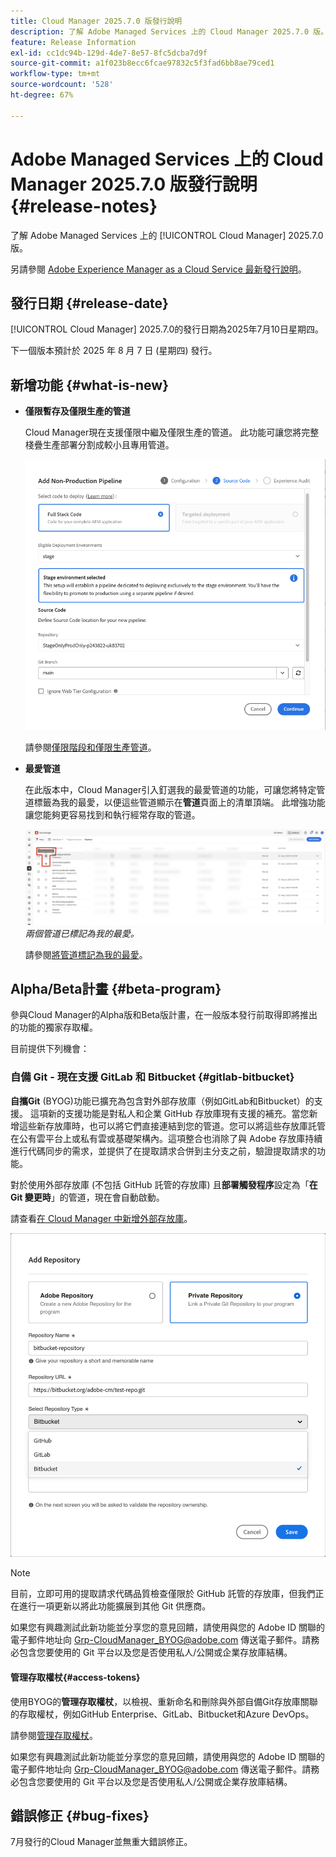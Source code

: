 ```yaml
---
title: Cloud Manager 2025.7.0 版發行說明
description: 了解 Adobe Managed Services 上的 Cloud Manager 2025.7.0 版。
feature: Release Information
exl-id: cc1dc94b-129d-4de7-8e57-8fc5dcba7d9f
source-git-commit: a1f023b8ecc6fcae97832c5f3fad6bb8ae79ced1
workflow-type: tm+mt
source-wordcount: '528'
ht-degree: 67%

---
```


# Adobe Managed Services 上的 Cloud Manager 2025.7.0 版發行說明 {#release-notes}

<!-- RELEASE WIKI  https://wiki.corp.adobe.com/display/DMSArchitecture/Cloud+Manager+2025.04.0+Release -->

了解 Adobe Managed Services 上的 [!UICONTROL Cloud Manager] 2025.7.0 版。

另請參閱 [Adobe Experience Manager as a Cloud Service 最新發行說明](https://experienceleague.adobe.com/zh-hant/docs/experience-manager-cloud-service/content/release-notes/home)。

## 發行日期 {#release-date}

[!UICONTROL Cloud Manager] 2025.7.0的發行日期為2025年7月10日星期四。

<!-- There are no significant new features or bug fixes in the May Cloud Manager release. -->

下一個版本預計於 2025 年 8 月 7 日 (星期四) 發行。

<!-- SAVE FOR FUTURE POSSIBLE USE There are no significant new features or bug fixes in the May Cloud Manager release. -->


## 新增功能 {#what-is-new}

* **僅限暫存及僅限生產的管道**

  Cloud Manager現在支援僅限中繼及僅限生產的管道。 此功能可讓您將完整棧疊生產部署分割成較小且專用管道。<!-- This feature went into GA from Private beta in the June 5, 2025 CM release -->

  ![已選取「完整棧疊程式碼」選項按鈕並選取「中繼」環境的「新增非生產管道」對話方塊](/help/release-notes/assets/add-non-production-pipeline.png)

  請參閱[僅限階段和僅限生產管道](/help/using/stage-prod-only.md)。

* **最愛管道**

  在此版本中，Cloud Manager引入釘選我的最愛管道的功能，可讓您將特定管道標籤為我的最愛，以便這些管道顯示在&#x200B;**管道**&#x200B;頁面上的清單頂端。 此增強功能讓您能夠更容易找到和執行經常存取的管道。<!-- CMGR-68293 -->

  ![Pipelines marked as favorites](/help/release-notes/assets/pipeline-favorites.png) *兩個管道已標記為我的最愛。*

  請參閱[將管道標記為我的最愛](/help/using/managing-pipelines.md#pipeline-favorites)。


## Alpha/Beta計畫 {#beta-program}

參與Cloud Manager的Alpha版和Beta版計畫，在一般版本發行前取得即將推出的功能的獨家存取權。

目前提供下列機會：


### 自備 Git - 現在支援 GitLab 和 Bitbucket {#gitlab-bitbucket}

**自攜Git** (BYOG)功能已擴充為包含對外部存放庫（例如GitLab和Bitbucket）的支援。 這項新的支援功能是對私人和企業 GitHub 存放庫現有支援的補充。當您新增這些新存放庫時，也可以將它們直接連結到您的管道。您可以將這些存放庫託管在公有雲平台上或私有雲或基礎架構內。這項整合也消除了與 Adobe 存放庫持續進行代碼同步的需求，並提供了在提取請求合併到主分支之前，驗證提取請求的功能。

對於使用外部存放庫 (不包括 GitHub 託管的存放庫) 且&#x200B;**部署觸發程序**&#x200B;設定為「**在 Git 變更時**」的管道，現在會自動啟動。

請查看[在 Cloud Manager 中新增外部存放庫](/help/managing-code/external-repositories.md)。

![新增存放庫對話框](/help/release-notes/assets/repositories-add-release-notes.png)

>[!NOTE]
>
>目前，立即可用的提取請求代碼品質檢查僅限於 GitHub 託管的存放庫，但我們正在進行一項更新以將此功能擴展到其他 Git 供應商。

如果您有興趣測試此新功能並分享您的意見回饋，請使用與您的 Adobe ID 關聯的電子郵件地址向 [Grp-CloudManager_BYOG@adobe.com](mailto:Grp-CloudManager_BYOG@adobe.com) 傳送電子郵件。請務必包含您要使用的 Git 平台以及您是否使用私人/公開或企業存放庫結構。

#### 管理存取權杖{#access-tokens}

使用BYOG的&#x200B;**管理存取權杖**，以檢視、重新命名和刪除與外部自備Git存放庫關聯的存取權杖，例如GitHub Enterprise、GitLab、Bitbucket和Azure DevOps。

請參閱[管理存取權杖](/help/managing-code/manage-access-tokens.md)。

如果您有興趣測試此新功能並分享您的意見回饋，請使用與您的 Adobe ID 關聯的電子郵件地址向 [Grp-CloudManager_BYOG@adobe.com](mailto:Grp-CloudManager_BYOG@adobe.com) 傳送電子郵件。請務必包含您要使用的 Git 平台以及您是否使用私人/公開或企業存放庫結構。


## 錯誤修正 {#bug-fixes}

7月發行的Cloud Manager並無重大錯誤修正。

<!--
Known Issues {#known-issues}

* A -->
